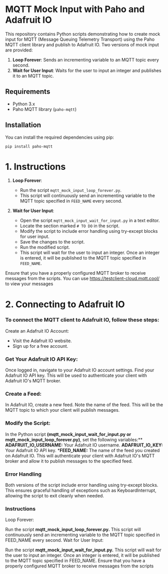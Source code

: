 # MQTT Mock Input with Paho and Adafruit IO

This repository contains Python scripts demonstrating how to create mock input for MQTT (Message Queuing Telemetry Transport) using the Paho MQTT client library and publish to Adafruit IO. Two versions of mock input are provided:

1. **Loop Forever**: Sends an incrementing variable to an MQTT topic every second.
2. **Wait for User Input**: Waits for the user to input an integer and publishes it to an MQTT topic.

## Requirements

- Python 3.x
- Paho MQTT library (`paho-mqtt`)

## Installation

You can install the required dependencies using pip:

```bash
pip install paho-mqtt
```

# 1. Instructions

1. **Loop Forever**:
    - Run the script `mqtt_mock_input_loop_forever.py`.
    - This script will continuously send an incrementing variable to the MQTT topic specified in `FEED_NAME` every second.

2. **Wait for User Input**:
    - Open the script `mqtt_mock_input_wait_for_input.py` in a text editor.
    - Locate the section marked `# TO DO` in the script.
    - Modify the script to include error handling using try-except blocks for user input.
    - Save the changes to the script.
    - Run the modified script.
    - This script will wait for the user to input an integer. Once an integer is entered, it will be published to the MQTT topic specified in `FEED_NAME`.

Ensure that you have a properly configured MQTT broker to receive messages from the scripts.  You can use https://testclient-cloud.mqtt.cool/ to view your messages



# 2. Connecting to Adafruit IO

### To connect the MQTT client to Adafruit IO, follow these steps:

Create an Adafruit IO Account:

- Visit the Adafruit IO website.
- Sign up for a free account.
### Get Your Adafruit IO API Key:

Once logged in, navigate to your Adafruit IO account settings.
Find your Adafruit IO API key. This will be used to authenticate your client with Adafruit IO's MQTT broker.
### Create a Feed:

In Adafruit IO, create a new feed.
Note the name of the feed. This will be the MQTT topic to which your client will publish messages.
### Modify the Script:

In the Python script **(mqtt_mock_input_wait_for_input.py or mqtt_mock_input_loop_forever.py)**, set the following variables:**
**ADAFRUIT_IO_USERNAME:** Your Adafruit IO username.
**ADAFRUIT_IO_KEY:** Your Adafruit IO API key.
***FEED_NAME:** The name of the feed you created on Adafruit IO.
This will authenticate your client with Adafruit IO's MQTT broker and allow it to publish messages to the specified feed.

### Error Handling
Both versions of the script include error handling using try-except blocks. This ensures graceful handling of exceptions such as KeyboardInterrupt, allowing the script to exit cleanly when needed.

### Instructions
Loop Forever:

Run the script **mqtt_mock_input_loop_forever.py.**
This script will continuously send an incrementing variable to the MQTT topic specified in FEED_NAME every second.
Wait for User Input:

Run the script **mqtt_mock_input_wait_for_input.py.**
This script will wait for the user to input an integer. Once an integer is entered, it will be published to the MQTT topic specified in FEED_NAME.
Ensure that you have a properly configured MQTT broker to receive messages from the scripts
